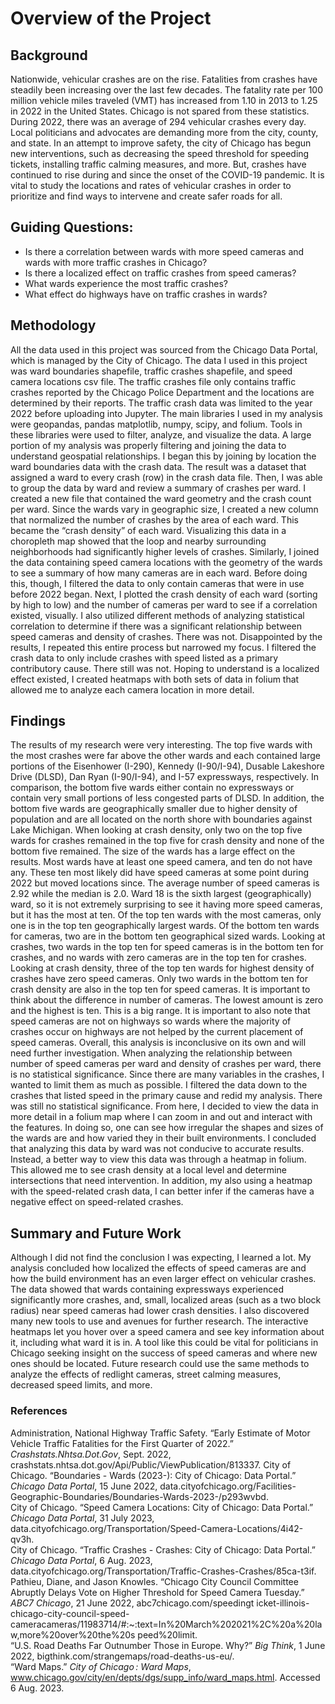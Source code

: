 # Overview of the Project

## Background 
Nationwide, vehicular crashes are on the rise. Fatalities from crashes have steadily been increasing over the last few decades. The fatality rate per 100 million vehicle miles traveled (VMT) has increased from 1.10 in 2013 to 1.25 in 2022 in the United States. Chicago is not spared from these statistics. During 2022, there was an average of 294 vehicular crashes every day. Local politicians and advocates are demanding more from the city, county, and state. In an attempt to improve safety, the city of Chicago has begun new interventions, such as decreasing the speed threshold for speeding tickets, installing traffic calming measures, and more. But, crashes have continued to rise during and since the onset of the COVID-19 pandemic. It is vital to study the locations and rates of vehicular crashes in order to prioritize and find ways to intervene and create safer roads for all. 

## Guiding Questions: 
- Is there a correlation between wards with more speed cameras and wards with more traffic crashes in Chicago?
- Is there a localized effect on traffic crashes from speed cameras?
- What wards experience the most traffic crashes?
- What effect do highways have on traffic crashes in wards?

## Methodology 
All the data used in this project was sourced from the Chicago Data Portal, which is managed by the City of Chicago. The data I used in this project was ward boundaries shapefile, traffic crashes shapefile, and speed camera locations csv file. The traffic crashes file only contains traffic crashes reported by the Chicago Police Department and the locations are determined by their reports. The traffic crash data was limited to the year 2022 before uploading into Jupyter. The main libraries I used in my analysis were geopandas, pandas matplotlib, numpy, scipy, and folium. Tools in these libraries were used to filter, analyze, and visualize the data. 
A large portion of my analysis was properly filtering and joining the data to understand geospatial relationships. I began this by joining by location the ward boundaries data with the crash data. The result was a dataset that assigned a ward to every crash (row) in the crash data file. Then, I was able to group the data by ward and review a summary of crashes per ward. I created a new file that contained the ward geometry and the crash count per ward. Since the wards vary in geographic size, I created a new column that normalized the number of crashes by the area of each ward. This became the “crash density” of each ward. Visualizing this data in a choropleth map showed that the loop and nearby surrounding neighborhoods had significantly higher levels of crashes. Similarly, I joined the data containing speed camera locations with the geometry of the wards to see a summary of how many cameras are in each ward. Before doing this, though, I filtered the data to only contain cameras that were in use before 2022 began. Next, I plotted the crash density of each ward (sorting by high to low) and the number of cameras per ward to see if a correlation existed, visually. I also utilized different methods of analyzing statistical correlation to determine if there was a significant relationship between speed cameras and density of crashes. There was not. 
Disappointed by the results, I repeated this entire process but narrowed my focus. I filtered the crash data to only include crashes with speed listed as a primary contributory cause. There still was not. Hoping to understand is a localized effect existed, I created heatmaps with both sets of data in folium that allowed me to analyze each camera location in more detail. 

## Findings
The results of my research were very interesting. The top five wards with the most crashes were far above the other wards and each contained large portions of the Eisenhower (I-290), Kennedy (I-90/I-94), Dusable Lakeshore Drive (DLSD), Dan Ryan (I-90/I-94), and I-57 expressways, respectively. In comparison, the bottom five wards either contain no expressways or contain very small portions of less congested parts of DLSD. In addition, the bottom five wards are geographically smaller due to higher density of population and are all located on the north shore with boundaries against Lake Michigan. When looking at crash density, only two on the top five wards for crashes remained in the top five for crash density and none of the bottom five remained. The size of the wards has a large effect on the results. 
Most wards have at least one speed camera, and ten do not have any. These ten most likely did have speed cameras at some point during 2022 but moved locations since. The average number of speed cameras is 2.92 while the median is 2.0. Ward 18 is the sixth largest (geographically) ward, so it is not extremely surprising to see it having more speed cameras, but it has the most at ten. Of the top ten wards with the most cameras, only one is in the top ten geographically largest wards. Of the bottom ten wards for cameras, two are in the bottom ten geographical sized wards. Looking at crashes, two wards in the top ten for speed cameras is in the bottom ten for crashes, and no wards with zero cameras are in the top ten for crashes. Looking at crash density, three of the top ten wards for highest density of crashes have zero speed cameras. Only two wards in the bottom ten for crash density are also in the top ten for speed cameras. It is important to think about the difference in number of cameras. The lowest amount is zero and the highest is ten. This is a big range. It is important to also note that speed cameras are not on highways so wards where the majority of crashes occur on highways are not helped by the current placement of speed cameras. Overall, this analysis is inconclusive on its own and will need further investigation. 
When analyzing the relationship between number of speed cameras per ward and density of crashes per ward, there is no statistical significance. Since there are many variables in the crashes, I wanted to limit them as much as possible. I filtered the data down to the crashes that listed speed in the primary cause and redid my analysis. There was still no statistical significance. From here, I decided to view the data in more detail in a folium map where I can zoom in and out and interact with the features. In doing so, one can see how irregular the shapes and sizes of the wards are and how varied they in their built environments. I concluded that analyzing this data by ward was not conducive to accurate results. Instead, a better way to view this data was through a heatmap in folium. This allowed me to see crash density at a local level and determine intersections that need intervention. In addition, my also using a heatmap with the speed-related crash data, I can better infer if the cameras have a negative effect on speed-related crashes. 

## Summary and Future Work
Although I did not find the conclusion I was expecting, I learned a lot. My analysis concluded how localized the effects of speed cameras are and how the build environment has an even larger effect on vehicular crashes. The data showed that wards containing expressways experienced significantly more crashes, and, small, localized areas (such as a two block radius) near speed cameras had lower crash densities.
I also discovered many new tools to use and avenues for further research. The interactive heatmaps let you hover over a speed camera and see key information about it, including what ward it is in. A tool like this could be vital for politicians in Chicago seeking insight on the success of speed cameras and where new ones should be located. Future research could use the same methods to analyze the effects of redlight cameras, street calming measures, decreased speed limits, and more.

### References
Administration, National Highway Traffic Safety. “Early Estimate of Motor Vehicle Traffic Fatalities for the First Quarter of 2022.” *Crashstats.Nhtsa.Dot.Gov*, Sept. 2022, crashstats.nhtsa.dot.gov/Api/Public/ViewPublication/813337. 
City of Chicago. “Boundaries - Wards (2023-): City of Chicago: Data Portal.” *Chicago Data Portal*, 15 June 2022, data.cityofchicago.org/Facilities-Geographic-Boundaries/Boundaries-Wards-2023-/p293wvbd.  
City of Chicago. “Speed Camera Locations: City of Chicago: Data Portal.” *Chicago Data Portal*, 31 July 2023, data.cityofchicago.org/Transportation/Speed-Camera-Locations/4i42-qv3h.  
City of Chicago. “Traffic Crashes - Crashes: City of Chicago: Data Portal.” *Chicago Data Portal*, 6 Aug. 2023, data.cityofchicago.org/Transportation/Traffic-Crashes-Crashes/85ca-t3if.  
Pathieu, Diane, and Jason Knowles. “Chicago City Council Committee Abruptly Delays Vote on Higher Threshold for Speed Camera Tuesday.” *ABC7 Chicago*, 21 June 2022, abc7chicago.com/speedingt icket-illinois-chicago-city-council-speed-cameracameras/11983714/#:~:text=In%20March%202021%2C%20a%20law,more%20over%20the%20s peed%20limit.  
“U.S. Road Deaths Far Outnumber Those in Europe. Why?” *Big Think*, 1 June 2022, bigthink.com/strangemaps/road-deaths-us-eu/.  
“Ward Maps.” *City of Chicago : Ward Maps*, www.chicago.gov/city/en/depts/dgs/supp_info/ward_maps.html. Accessed 6 Aug. 2023.
